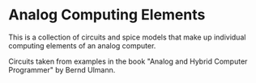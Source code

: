
# Analog Computing Elements

This is a collection of circuits and spice models that make up
individual computing elements of an analog computer.

Circuits taken from examples in the book "Analog and Hybrid Computer Programmer" by Bernd Ulmann.

